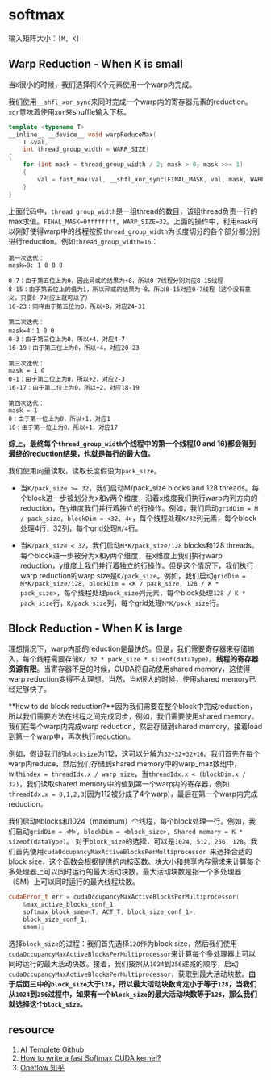 # softmax

输入矩阵大小：`[M, K]`

## Warp Reduction - When K is small

当`K`很小的时候，我们选择将K个元素使用一个warp内完成。

我们使用`__shfl_xor_sync`来同时完成一个warp内的寄存器元素的reduction。`xor`意味着使用`xor`来shuffle输入下标。
```cpp
template <typename T>
__inline__ __device__ void warpReduceMax(
    T &val,
    int thread_group_width = WARP_SIZE)
{
    for (int mask = thread_group_width / 2; mask > 0; mask >>= 1)
    {
        val = fast_max(val, __shfl_xor_sync(FINAL_MASK, val, mask, WARP_SIZE));
    }
}
```
上面代码中，`thread_group_width`是一组thread的数目，该组thread负责一行的max求值。`FINAL_MASK=0ffffffff, WARP_SIZE=32`。上面的操作中，利用`mask`可以刚好使得warp中的线程按照`thread_group_width`为长度切分的各个部分都分别进行reduction。例如`thread_group_width=16`：
```
第一次迭代：
mask=8: 1 0 0 0 

0-7：由于第五位上为0，因此异或的结果为+8，所以0-7线程分别对应8-15线程
8-15：由于第五位上的值为1，所以异或的结果为-8，所以8-15对应0-7线程（这个没有意义，只要0-7对应上就可以了）
16-23：同样由于第五位为0，所以+8，对应24-31

第二次迭代：
mask=4：1 0 0
0-3：由于第三位上为0，所以+4，对应4-7
16-19：由于第三位上为0，所以+4，对应20-23

第三次迭代：
mask = 1 0
0-1：由于第二位上为0，所以+2，对应2-3
16-17：由于第二位上为0，所以+2，对应18-19

第四次迭代：
mask = 1
0：由于第一位上为0，所以+1，对应1
16：由于第一位上为0，所以+1，对应17
```
**综上，最终每个`thread_group_width`个线程中的第一个线程(0 and 16)都会得到最终的reduction结果，也就是每行的最大值。**

我们使用向量读取，读取长度假设为`pack_size`。

* 当`K/pack_size >= 32`，我们启动M/pack_size blocks and 128 threads。每个block进一步被划分为x和y两个维度，沿着x维度我们执行warp内列方向的reduction，在y维度我们并行着独立的行操作。例如，我们启动`gridDim = M / pack_size, blockDim = <32, 4>`，每个线程处理`K/32`列元素，每个block处理4行，32列，每个grid处理`M/4`行。

* 当`K/pack_size < 32`，我们启动`M*K/pack_size/128` blocks和128 threads。每个block进一步被分为x和y两个维度，在x维度上我们执行warp reduction，y维度上我们并行着独立的行操作。但是这个情况下，我们执行warp reduction的warp size是`K/pack_size`。例如，我们启动`gridDim = M*K/pack_size/128, blockDim = <K / pack_size, 128 / K * pack_size>`，每个线程处理`pack_size`列元素，每个block处理`128 / K * pack_size`行，`K/pack_size`列，每个grid处理`M*K/pack_size`行。


## Block Reduction - When K is large
理想情况下，warp内部的reduction是最快的。但是，我们需要寄存器来存储输入，每个线程需要存储`K/ 32 * pack_size * sizeof(dataType)`。**线程的寄存器资源有限**。当寄存器不足的时候，CUDA将自动使用shared memory，这使得warp reduction变得不太理想。当然，当`K`很大的时候，使用shared memory已经足够快了。

**how to do block reduction?**因为我们需要在整个block中完成reduction，所以我们需要方法在线程之间完成同步，例如，我们需要使用shared memory。我们在每个warp内完成warp reduction，然后存储到shared memory，接着load到第一个warp中，再次执行reduction。

例如，假设我们的`blocksize`为112，这可以分解为`32+32+32+16`。我们首先在每个warp内reduce，然后我们存储到shared memory中的warp_max数组中，with`index = threadIdx.x / warp_size`，当`threadIdx.x < (blockDim.x / 32)`，我们读取shared memory中的值到第一个warp内的寄存器，例如`threadIdx.x = 0,1,2,3`(因为112被分成了4个warp)，最后在第一个warp内完成reduction。

我们启动`M`blocks和1024（maximum）个线程，每个block处理一行。例如，我们启动`gridDim = <M>, blockDim = <block_size>, Shared memory = K * sizeof(dataType)`。
对于`block_size`的选择，可以是`1024, 512, 256, 128`。我们首先使用`cudaOccupancyMaxActiveBlocksPerMultiprocessor `来选择合适的block size，这个函数会根据提供的内核函数、块大小和共享内存需求来计算每个多处理器上可以同时运行的最大活动块数，最大活动块数是指一个多处理器（SM）上可以同时运行的最大线程块数。
```cpp
cudaError_t err = cudaOccupancyMaxActiveBlocksPerMultiprocessor(
    &max_active_blocks_conf_1,
    softmax_block_smem<T, ACT_T, block_size_conf_1>,
    block_size_conf_1,
    smem);
```

选择`block_size`的过程：我们首先选择`128`作为block size，然后我们使用`cudaOccupancyMaxActiveBlocksPerMultiprocessor`来计算每个多处理器上可以同时运行的最大活动块数。接着，我们按照从`1024`到`256`递减的顺序，启动`cudaOccupancyMaxActiveBlocksPerMultiprocessor`，获取到最大活动块数。**由于后面三中的`block_size`大于`128`，所以最大活动块数肯定小于等于`128`，当我们从`1024`到`256`过程中，如果有一个`block_size`的最大活动块数等于`128`，那么我们就选择这个`block_size`。**

## resource
1. [AI Templete Github](https://github.com/facebookincubator/AITemplate/)
2. [How to write a fast Softmax CUDA kernel?](https://github.com/facebookincubator/AITemplate/wiki/How-to-write-a-fast-Softmax-CUDA-kernel%3F)
3. [Oneflow 知乎](https://zhuanlan.zhihu.com/p/341059988)